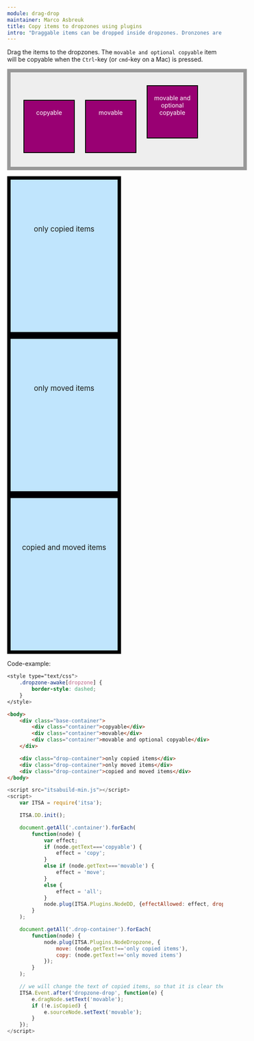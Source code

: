 ```yaml
---
module: drag-drop
maintainer: Marco Asbreuk
title: Copy items to dropzones using plugins
intro: "Draggable items can be dropped inside dropzones. Dronzones are HtmlElements that have the attribute: <b>dropzone=\"true | move | copy\"</b>. The attribute-value determines what will be accepted when dropped. The draggable items on the other hand, need the attribute: <b>dd-effect-allowed=\"all | move | copy\"</b> which marks the Element so it can be inspected by the dropzone if it is accepted.<br><br>Once a draggable item has a dropzone set, it will return to its original place when it is dropped outside the dropzone.<br><br>Copied items are duplicated: once duplicated, they are only movable."
---
```


<style type="text/css">
    .base-container {
        width: 100%;
        height: 180px;
        background-color: #EEE;
        border: solid 8px #999;
        margin-bottom: 1em;
        padding: 20px;
    }
    .container {
        margin: 10px;
        height: 100px;
        width: 100px;
        background-color: #990073;
        border: 2px solid #000;
        display: inline-block;
        *display: inline;
        *zoom: 1;
        color: #FFF;
        text-align: center;
        font-size: 14px;
        line-height: 1.2em;
        padding: 20px 8px 0;
    }
    .drop-container {
        width: 250px;
        height: 250px;
        border: solid 8px #000;
        background-color: #c0e5fd;
        display: inline-block;
        *display: inline;
        *zoom: 1;
        margin-right: 20px;
        text-align: center;
        font-size: 17px;
        padding-top: 105px;
    }
    .dropzone-awake[dropzone] {
        border-style: dashed;
    }
</style>

Drag the items to the dropzones. The `movable and optional copyable` item will be copyable when the `Ctrl`-key (or `cmd`-key on a Mac) is pressed.

<div class="base-container">
    <div class="container">copyable</div>
    <div class="container">movable</div>
    <div class="container">movable and optional copyable</div>
</div>

<div class="drop-container">only copied items</div>
<div class="drop-container">only moved items</div>
<div class="drop-container">copied and moved items</div>


<p class="spaced">Code-example:</p>

```css
<style type="text/css">
    .dropzone-awake[dropzone] {
        border-style: dashed;
    }
</style>
```

```html
<body>
    <div class="base-container">
        <div class="container">copyable</div>
        <div class="container">movable</div>
        <div class="container">movable and optional copyable</div>
    </div>

    <div class="drop-container">only copied items</div>
    <div class="drop-container">only moved items</div>
    <div class="drop-container">copied and moved items</div>
</body>
```

```js
<script src="itsabuild-min.js"></script>
<script>
    var ITSA = require('itsa');

    ITSA.DD.init();

    document.getAll('.container').forEach(
        function(node) {
            var effect;
            if (node.getText==='copyable') {
                effect = 'copy';
            }
            else if (node.getText==='movable') {
                effect = 'move';
            }
            else {
                effect = 'all';
            }
            node.plug(ITSA.Plugins.NodeDD, {effectAllowed: effect, dropzone: '.drop-container'});
        }
    );

    document.getAll('.drop-container').forEach(
        function(node) {
            node.plug(ITSA.Plugins.NodeDropzone, {
                move: (node.getText!=='only copied items'),
                copy: (node.getText!=='only moved items')
            });
        }
    );

    // we will change the text of copied items, so that it is clear they are only movable
    ITSA.Event.after('dropzone-drop', function(e) {
        e.dragNode.setText('movable');
        if (!e.isCopied) {
            e.sourceNode.setText('movable');
        }
    });
</script>
```

<script src="../../dist/itsabuild-min.js"></script>
<script>
    var ITSA = require('itsa');

    ITSA.DD.init();

    document.getAll('.container').forEach(
        function(node) {
            var effect,
                innertext = node.getText();
            if (innertext==='copyable') {
                effect = 'copy';
            }
            else if (innertext==='movable') {
                effect = 'move';
            }
            else {
                effect = 'all';
            }
            node.plug(ITSA.Plugins.NodeDD, {effectAllowed: effect, dropzone: '.drop-container'});
        }
    );

    document.getAll('.drop-container').forEach(
        function(node) {
            var innertext = node.getText();
            node.plug(ITSA.Plugins.NodeDropzone, {
                move: (innertext!=='only copied items'),
                copy: (innertext!=='only moved items')
            });
        }
    );

    // we will change the text of copied items, so that it is clear they are only movable
    ITSA.Event.after('dropzone-drop', function(e) {
        e.dragNode.setText('movable');
        if (!e.isCopied) {
            e.sourceNode.setText('movable');
        }
    });
</script>
